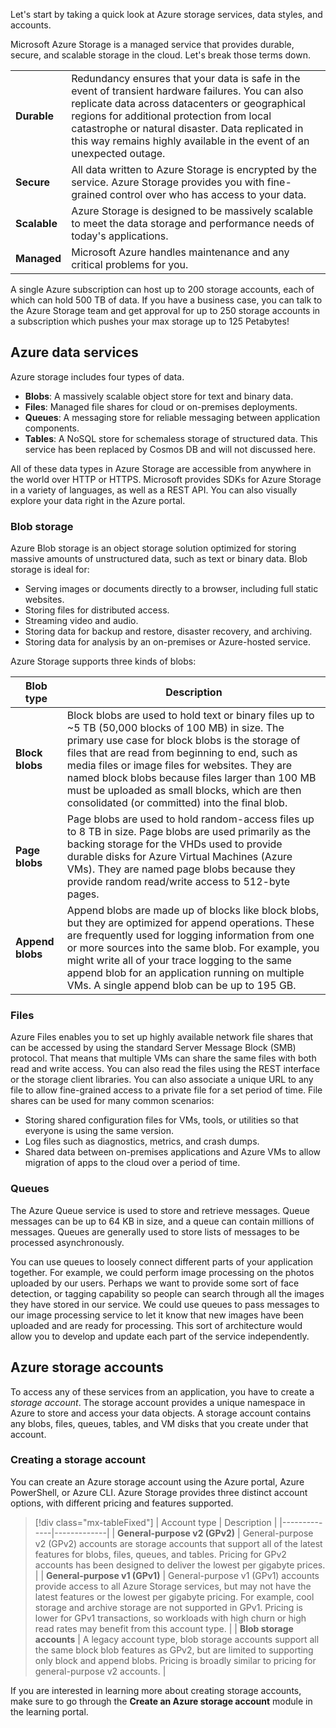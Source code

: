 Let's start by taking a quick look at Azure storage services, data styles, and accounts. 

Microsoft Azure Storage is a managed service that provides durable, secure, and scalable storage in the cloud. Let's break those terms down.

| | |
|-|-|
| **Durable** | Redundancy ensures that your data is safe in the event of transient hardware failures. You can also replicate data across datacenters or geographical regions for additional protection from local catastrophe or natural disaster. Data replicated in this way remains highly available in the event of an unexpected outage. |
| **Secure** | All data written to Azure Storage is encrypted by the service. Azure Storage provides you with fine-grained control over who has access to your data. |
| **Scalable** | Azure Storage is designed to be massively scalable to meet the data storage and performance needs of today's applications. |
| **Managed** | Microsoft Azure handles maintenance and any critical problems for you. |

A single Azure subscription can host up to 200 storage accounts, each of which can hold 500 TB of data. If you have a business case, you can talk to the Azure Storage team and get approval for up to 250 storage accounts in a subscription which pushes your max storage up to 125 Petabytes!

## Azure data services

Azure storage includes four types of data.

- **Blobs**: A massively scalable object store for text and binary data.
- **Files**: Managed file shares for cloud or on-premises deployments.
- **Queues**: A messaging store for reliable messaging between application components.
- **Tables**: A NoSQL store for schemaless storage of structured data. This service has been replaced by Cosmos DB and will not discussed here.

All of these data types in Azure Storage are accessible from anywhere in the world over HTTP or HTTPS. Microsoft provides SDKs for Azure Storage in a variety of languages, as well as a REST API. You can also visually explore your data right in the Azure portal.

### Blob storage
Azure Blob storage is an object storage solution optimized for storing massive amounts of unstructured data, such as text or binary data. Blob storage is ideal for:

- Serving images or documents directly to a browser, including full static websites.
- Storing files for distributed access.
- Streaming video and audio.
- Storing data for backup and restore, disaster recovery, and archiving.
- Storing data for analysis by an on-premises or Azure-hosted service.

Azure Storage supports three kinds of blobs:

| Blob type | Description |
|-----------|-------------|
| **Block blobs** | Block blobs are used to hold text or binary files up to ~5 TB (50,000 blocks of 100 MB) in size. The primary use case for block blobs is the storage of files that are read from beginning to end, such as media files or image files for websites. They are named block blobs because files larger than 100 MB must be uploaded as small blocks, which are then consolidated (or committed) into the final blob. |
| **Page blobs** | Page blobs are used to hold random-access files up to 8 TB in size. Page blobs are used primarily as the backing storage for the VHDs used to provide durable disks for Azure Virtual Machines (Azure VMs). They are named page blobs because they provide random read/write access to 512-byte pages. |
| **Append blobs** | Append blobs are made up of blocks like block blobs, but they are optimized for append operations. These are frequently used for logging information from one or more sources into the same blob. For example, you might write all of your trace logging to the same append blob for an application running on multiple VMs. A single append blob can be up to 195 GB. |

### Files
Azure Files enables you to set up highly available network file shares that can be accessed by using the standard Server Message Block (SMB) protocol. That means that multiple VMs can share the same files with both read and write access. You can also read the files using the REST interface or the storage client libraries. You can also associate a unique URL to any file to allow fine-grained access to a private file for a set period of time. File shares can be used for many common scenarios:

- Storing shared configuration files for VMs, tools, or utilities so that everyone is using the same version.
- Log files such as diagnostics, metrics, and crash dumps.
- Shared data between on-premises applications and Azure VMs to allow migration of apps to the cloud over a period of time.

### Queues
The Azure Queue service is used to store and retrieve messages. Queue messages can be up to 64 KB in size, and a queue can contain millions of messages. Queues are generally used to store lists of messages to be processed asynchronously.

You can use queues to loosely connect different parts of your application together. For example, we could perform image processing on the photos uploaded by our users. Perhaps we want to provide some sort of face detection, or tagging capability so people can search through all the images they have stored in our service. We could use queues to pass messages to our image processing service to let it know that new images have been uploaded and are ready for processing. This sort of architecture would allow you to develop and update each part of the service independently.

## Azure storage accounts

To access any of these services from an application, you have to create a _storage account_. The storage account provides a unique namespace in Azure to store and access your data objects. A storage account contains any blobs, files, queues, tables, and VM disks that you create under that account.

### Creating a storage account

You can create an Azure storage account using the Azure portal, Azure PowerShell, or Azure CLI. Azure Storage provides three distinct account options, with different pricing and features supported.

> [!div class="mx-tableFixed"]
> | Account type | Description |
> |--------------|-------------|
> | **General-purpose v2 (GPv2)** | General-purpose v2 (GPv2) accounts are storage accounts that support all of the latest features for blobs, files, queues, and tables. Pricing for GPv2 accounts has been designed to deliver the lowest per gigabyte prices. |
> | **General-purpose v1 (GPv1)** | General-purpose v1 (GPv1) accounts provide access to all Azure Storage services, but may not have the latest features or the lowest per gigabyte pricing. For example, cool storage and archive storage are not supported in GPv1. Pricing is lower for GPv1 transactions, so workloads with high churn or high read rates may benefit from this account type. |
> | **Blob storage accounts** | A legacy account type, blob storage accounts support all the same block blob features as GPv2, but are limited to supporting only block and append blobs. Pricing is broadly similar to pricing for general-purpose v2 accounts. |
    
If you are interested in learning more about creating storage accounts, make sure to go through the **Create an Azure storage account** module in the learning portal.